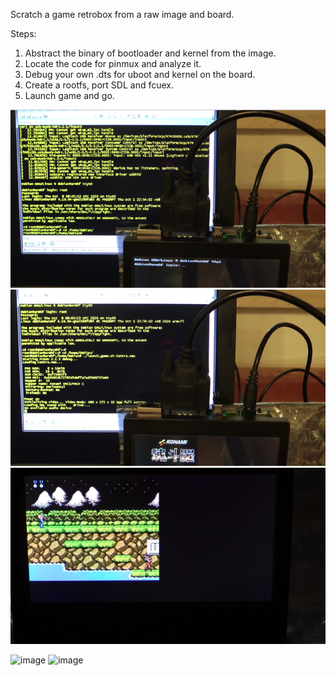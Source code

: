 
Scratch a game retrobox from a raw image and board.

Steps:
1. Abstract the binary of bootloader and kernel from the image.
2. Locate the code for pinmux and analyze it.
3. Debug your own .dts for uboot and kernel on the board.
4. Create a rootfs, port SDL and fcuex.
5. Launch game and go.

  ![image](https://github.com/sunarvin/retrobox_from_image/blob/main/images/boot.png)
  ![image](https://github.com/sunarvin/retrobox_from_image/blob/main/images/game1.png)
  ![image](https://github.com/sunarvin/retrobox_from_image/blob/main/images/game2.png)

  ![image](https://github.com/sunarvin/retrobox_from_image/blob/main/images/1dts.gif)
  ![image](https://github.com/sunarvin/retrobox_from_image/blob/main/images/2game.gif)

